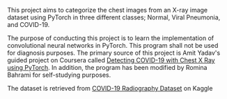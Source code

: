 This project aims to categorize the chest images from an X-ray image dataset using PyTorch in three different classes; Normal, Viral Pneumonia, and COVID-19. 

The purpose of conducting this project is to learn the implementation of convolutional neural networks in PyTorch. This program shall not be used for diagnosis purposes. The primary source of this project is Amit Yadav's guided project on Coursera called [Detecting COVID-19 with Chest X Ray using PyTorch](https://www.coursera.org/projects/covid-19-detection-x-ray). In addition, the program has been modified by Romina Bahrami for self-studying purposes. 

The dataset is retrieved from  [COVID-19 Radiography Dataset](https://www.kaggle.com/tawsifurrahman/covid19-radiography-database) on Kaggle
